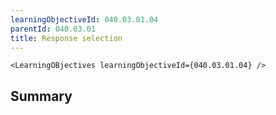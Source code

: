 ```yaml
---
learningObjectiveId: 040.03.01.04
parentId: 040.03.01
title: Response selection
---
```


```tsx eval
<LearningOBjectives learningObjectiveId={040.03.01.04} />
```

## Summary
